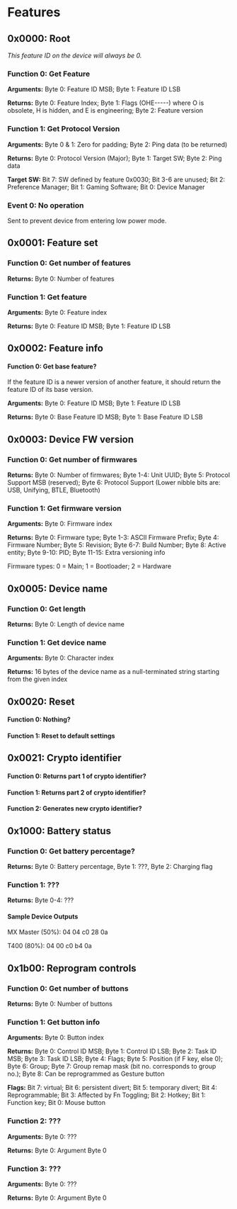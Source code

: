 # Features
## 0x0000: Root
_This feature ID on the device will always be 0._
### Function 0: Get Feature
**Arguments:** Byte 0: Feature ID MSB; Byte 1: Feature ID LSB

**Returns:** Byte 0: Feature Index; Byte 1: Flags (OHE-----) where O is obsolete, H is hidden, and E is engineering; Byte 2: Feature version

### Function 1: Get Protocol Version
**Arguments:** Byte 0 & 1: Zero for padding; Byte 2: Ping data (to be returned)

**Returns:** Byte 0: Protocol Version (Major); Byte 1: Target SW; Byte 2: Ping data

**Target SW:** Bit 7: SW defined by feature 0x0030; Bit 3-6 are unused; Bit 2: Preference Manager; Bit 1: Gaming Software; Bit 0: Device Manager

### Event 0: No operation
Sent to prevent device from entering low power mode.

## 0x0001: Feature set
### Function 0: Get number of features
**Returns:** Byte 0: Number of features

### Function 1: Get feature
**Arguments:** Byte 0: Feature index

**Returns:** Byte 0: Feature ID MSB; Byte 1: Feature ID LSB

## 0x0002: Feature info
#### Function 0: Get base feature?
If the feature ID is a newer version of another feature, it should return the feature ID of its base version.

**Arguments:** Byte 0: Feature ID MSB; Byte 1: Feature ID LSB

**Returns:** Byte 0: Base Feature ID MSB; Byte 1: Base Feature ID LSB

## 0x0003: Device FW version
### Function 0: Get number of firmwares
**Returns:** Byte 0: Number of firmwares; Byte 1-4: Unit UUID; Byte 5: Protocol Support MSB (reserved); Byte 6: Protocol Support (Lower nibble bits are: USB, Unifying, BTLE, Bluetooth)

### Function 1: Get firmware version
**Arguments:** Byte 0: Firmware index

**Returns:** Byte 0: Firmware type; Byte 1-3: ASCII Firmware Prefix; Byte 4: Firmware Number; Byte 5: Revision; Byte 6-7: Build Number; Byte 8: Active entity; Byte 9-10: PID; Byte 11-15: Extra versioning info

Firmware types: 0 = Main; 1 = Bootloader; 2 = Hardware

## 0x0005: Device name
### Function 0: Get length
**Returns:** Byte 0: Length of device name

### Function 1: Get device name
**Arguments:** Byte 0: Character index

**Returns:** 16 bytes of the device name as a null-terminated string starting from the given index

## 0x0020: Reset
#### Function 0: Nothing?
#### Function 1: Reset to default settings

## 0x0021: Crypto identifier
#### Function 0: Returns part 1 of crypto identifier?
#### Function 1: Returns part 2 of crypto identifier?
#### Function 2: Generates new crypto identifier?

## 0x1000: Battery status
### Function 0: Get battery percentage?
**Returns:** Byte 0: Battery percentage, Byte 1: ???, Byte 2: Charging flag
### Function 1: ???
**Returns:** Byte 0-4: ???
#### Sample Device Outputs
MX Master (50%): 04 04 c0 28 0a

T400 (80%): 04 00 c0 b4 0a

## 0x1b00: Reprogram controls
### Function 0: Get number of buttons
**Returns:** Byte 0: Number of buttons
### Function 1: Get button info
**Arguments:** Byte 0: Button index

**Returns:** Byte 0: Control ID MSB; Byte 1: Control ID LSB; Byte 2: Task ID MSB; Byte 3: Task ID LSB; Byte 4: Flags; Byte 5: Position (if F key, else 0); Byte 6: Group; Byte 7: Group remap mask (bit no. corresponds to group no.); Byte 8: Can be reprogrammed as Gesture button

**Flags:** Bit 7: virtual; Bit 6: persistent divert; Bit 5: temporary divert; Bit 4: Reprogrammable; Bit 3: Affected by Fn Toggling; Bit 2: Hotkey; Bit 1: Function key; Bit 0: Mouse button
### Function 2: ???
**Arguments:** Byte 0: ???

**Returns:** Byte 0: Argument Byte 0

### Function 3: ???
**Arguments:** Byte 0: ???

**Returns:** Byte 0: Argument Byte 0